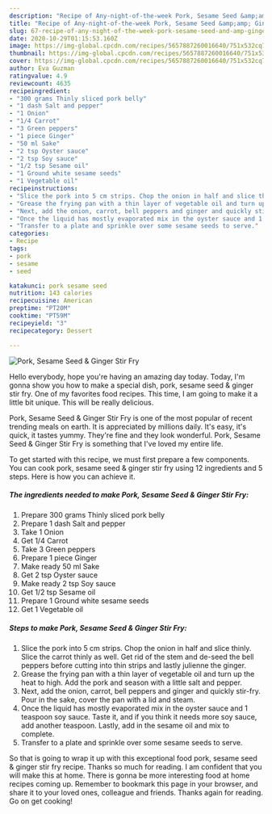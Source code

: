```yaml
---
description: "Recipe of Any-night-of-the-week Pork, Sesame Seed &amp;amp; Ginger Stir Fry"
title: "Recipe of Any-night-of-the-week Pork, Sesame Seed &amp;amp; Ginger Stir Fry"
slug: 67-recipe-of-any-night-of-the-week-pork-sesame-seed-and-amp-ginger-stir-fry
date: 2020-10-29T01:15:53.160Z
image: https://img-global.cpcdn.com/recipes/5657887260016640/751x532cq70/pork-sesame-seed-ginger-stir-fry-recipe-main-photo.jpg
thumbnail: https://img-global.cpcdn.com/recipes/5657887260016640/751x532cq70/pork-sesame-seed-ginger-stir-fry-recipe-main-photo.jpg
cover: https://img-global.cpcdn.com/recipes/5657887260016640/751x532cq70/pork-sesame-seed-ginger-stir-fry-recipe-main-photo.jpg
author: Eva Guzman
ratingvalue: 4.9
reviewcount: 4635
recipeingredient:
- "300 grams Thinly sliced pork belly"
- "1 dash Salt and pepper"
- "1 Onion"
- "1/4 Carrot"
- "3 Green peppers"
- "1 piece Ginger"
- "50 ml Sake"
- "2 tsp Oyster sauce"
- "2 tsp Soy sauce"
- "1/2 tsp Sesame oil"
- "1 Ground white sesame seeds"
- "1 Vegetable oil"
recipeinstructions:
- "Slice the pork into 5 cm strips. Chop the onion in half and slice thinly. Slice the carrot thinly as well. Get rid of the stem and de-seed the bell peppers before cutting into thin strips and lastly julienne the ginger."
- "Grease the frying pan with a thin layer of vegetable oil and turn up the heat to high. Add the pork and season with a little salt and pepper."
- "Next, add the onion, carrot, bell peppers and ginger and quickly stir-fry. Pour in the sake, cover the pan with a lid and steam."
- "Once the liquid has mostly evaporated mix in the oyster sauce and 1 teaspoon soy sauce. Taste it, and if you think it needs more soy sauce, add another teaspoon. Lastly, add in the sesame oil and mix to complete."
- "Transfer to a plate and sprinkle over some sesame seeds to serve."
categories:
- Recipe
tags:
- pork
- sesame
- seed

katakunci: pork sesame seed 
nutrition: 143 calories
recipecuisine: American
preptime: "PT20M"
cooktime: "PT59M"
recipeyield: "3"
recipecategory: Dessert

---
```



![Pork, Sesame Seed &amp; Ginger Stir Fry](https://img-global.cpcdn.com/recipes/5657887260016640/751x532cq70/pork-sesame-seed-ginger-stir-fry-recipe-main-photo.jpg)

Hello everybody, hope you're having an amazing day today. Today, I'm gonna show you how to make a special dish, pork, sesame seed &amp; ginger stir fry. One of my favorites food recipes. This time, I am going to make it a little bit unique. This will be really delicious.



Pork, Sesame Seed &amp; Ginger Stir Fry is one of the most popular of recent trending meals on earth. It is appreciated by millions daily. It's easy, it's quick, it tastes yummy. They're fine and they look wonderful. Pork, Sesame Seed &amp; Ginger Stir Fry is something that I've loved my entire life.


To get started with this recipe, we must first prepare a few components. You can cook pork, sesame seed &amp; ginger stir fry using 12 ingredients and 5 steps. Here is how you can achieve it.

<!--inarticleads1-->

##### The ingredients needed to make Pork, Sesame Seed &amp; Ginger Stir Fry:

1. Prepare 300 grams Thinly sliced pork belly
1. Prepare 1 dash Salt and pepper
1. Take 1 Onion
1. Get 1/4 Carrot
1. Take 3 Green peppers
1. Prepare 1 piece Ginger
1. Make ready 50 ml Sake
1. Get 2 tsp Oyster sauce
1. Make ready 2 tsp Soy sauce
1. Get 1/2 tsp Sesame oil
1. Prepare 1 Ground white sesame seeds
1. Get 1 Vegetable oil




<!--inarticleads2-->

##### Steps to make Pork, Sesame Seed &amp; Ginger Stir Fry:

1. Slice the pork into 5 cm strips. Chop the onion in half and slice thinly. Slice the carrot thinly as well. Get rid of the stem and de-seed the bell peppers before cutting into thin strips and lastly julienne the ginger.
1. Grease the frying pan with a thin layer of vegetable oil and turn up the heat to high. Add the pork and season with a little salt and pepper.
1. Next, add the onion, carrot, bell peppers and ginger and quickly stir-fry. Pour in the sake, cover the pan with a lid and steam.
1. Once the liquid has mostly evaporated mix in the oyster sauce and 1 teaspoon soy sauce. Taste it, and if you think it needs more soy sauce, add another teaspoon. Lastly, add in the sesame oil and mix to complete.
1. Transfer to a plate and sprinkle over some sesame seeds to serve.




So that is going to wrap it up with this exceptional food pork, sesame seed &amp; ginger stir fry recipe. Thanks so much for reading. I am confident that you will make this at home. There is gonna be more interesting food at home recipes coming up. Remember to bookmark this page in your browser, and share it to your loved ones, colleague and friends. Thanks again for reading. Go on get cooking!
